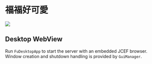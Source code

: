 # 福福好可愛
![](https://github.com/chyhhwen/laifu/blob/main/chi.gif?raw=true)

## Desktop WebView
Run `FuDesktopApp` to start the server with an embedded JCEF browser.
Window creation and shutdown handling is provided by `GuiManager`.
